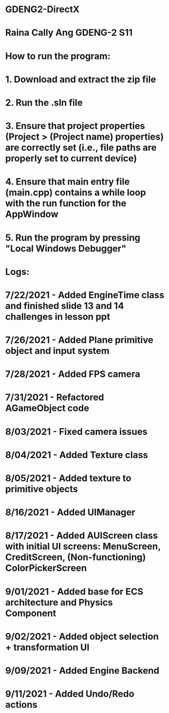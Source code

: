 # GDENG2-DirectX
# Raina Cally Ang GDENG-2 S11

# How to run the program:
# 1. Download and extract the zip file
# 2. Run the .sln file
# 3. Ensure that project properties (Project > (Project name) properties) are correctly set (i.e., file paths are properly set to current device)
# 4. Ensure that main entry file (main.cpp) contains a while loop with the run function for the AppWindow
# 5. Run the program by pressing "Local Windows Debugger"



# Logs:
# 7/22/2021 - Added EngineTime class and finished slide 13 and 14 challenges in lesson ppt
# 7/26/2021 - Added Plane primitive object and input system
# 7/28/2021 - Added FPS camera
# 7/31/2021 - Refactored AGameObject code
# 8/03/2021 - Fixed camera issues
# 8/04/2021 - Added Texture class
# 8/05/2021 - Added texture to primitive objects
# 8/16/2021 - Added UIManager
# 8/17/2021 - Added AUIScreen class with initial UI screens: MenuScreen, CreditScreen, (Non-functioning) ColorPickerScreen 
# 9/01/2021 - Added base for ECS architecture and Physics Component 
# 9/02/2021 - Added object selection + transformation UI
# 9/09/2021 - Added Engine Backend
# 9/11/2021 - Added Undo/Redo actions
